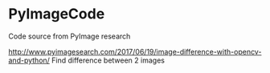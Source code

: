 # PyImageCode
Code source from PyImage research


http://www.pyimagesearch.com/2017/06/19/image-difference-with-opencv-and-python/     Find difference between 2 images
